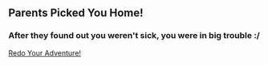 ## Parents Picked You Home!
### After they found out you weren't sick, you were in big trouble :/

[Redo Your Adventure!](../../home.md)